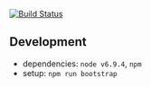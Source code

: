 [![Build Status](https://travis-ci.org/rporrini/rporrini.info.svg?branch=master)](https://travis-ci.org/rporrini/rporrini.info)

## Development

- dependencies: `node v6.9.4`, `npm`
- setup: `npm run bootstrap`

